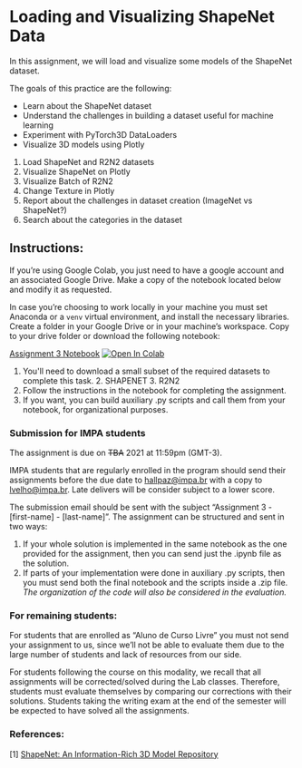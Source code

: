 # Loading and Visualizing ShapeNet Data

In this assignment, we will load and visualize some models of the ShapeNet dataset. 

The goals of this practice are the following:

* Learn about the ShapeNet dataset
* Understand the challenges in building a dataset useful for machine learning
* Experiment with PyTorch3D DataLoaders
* Visualize 3D models using Plotly 

1.  Load ShapeNet and R2N2 datasets
2.  Visualize ShapeNet on Plotly
3.  Visualize Batch of R2N2
4.  Change Texture in Plotly
5.  Report about the challenges in dataset creation (ImageNet vs ShapeNet?)
6.  Search about the categories in the dataset

## Instructions:
If you’re using Google Colab, you just need to have a google account and an associated Google Drive. Make a copy of the notebook located below and modify it as requested.

In case you’re choosing to work locally in your machine you must set Anaconda or a `venv` virtual environment, and install the necessary libraries. Create a folder in your Google Drive or in your machine’s workspace. Copy to your drive folder or download the following notebook:

[Assignment 3 Notebook](https://colab.research.google.com/github/hallpaz/3dsystems21/blob/main/assignments/Assignment3.ipynb)
<a href="https://colab.research.google.com/github/hallpaz/3dsystems21/blob/main/assignments/Assignment3.ipynb" target="_parent"><img src="https://colab.research.google.com/assets/colab-badge.svg" alt="Open In Colab"/></a>

1. You'll need to download a small subset of the required datasets to complete this task. 
	2. SHAPENET
	3. R2N2
2. Follow the instructions in the notebook for completing the assignment.
3. If you want, you can build auxiliary .py scripts and call them from your notebook, for organizational purposes.

### Submission for IMPA students
The assignment is due on ~~TBA~~ 2021 at 11:59pm (GMT-3).

IMPA students that are regularly enrolled in the program should send their assignments before the due date to [hallpaz@impa.br](mailto:hallpaz@impa.br) with a copy to [lvelho@impa.br](mailto:lvelho@impa.br). Late delivers will be consider subject to a lower score.

The submission email should be sent with the subject “Assignment 3 - [first-name] - [last-name]”. The assignment can be structured and sent in two ways:

1. If your whole solution is implemented in the same notebook as the one provided for the assignment, then you can send just the .ipynb file as the solution. 
2. If parts of your implementation were done in auxiliary .py scripts, then you must send both the final notebook and the scripts inside a .zip file.
*The organization of the code will also be considered in the evaluation.*

### For remaining students:
For students that are enrolled as “Aluno de Curso Livre” you must not send your assignment to us, since we’ll not be able to evaluate them due to the large number of students and lack of resources from our side.

For students following the course on this modality, we recall that all assignments will be corrected/solved during the Lab classes. Therefore, students must evaluate themselves by comparing our corrections with their solutions. Students taking the writing exam at the end of the semester will be expected to have solved all the assignments.

### References:
[1] [ShapeNet: An Information-Rich 3D Model Repository](https://arxiv.org/pdf/1512.03012.pdf)

<!--stackedit_data:
eyJoaXN0b3J5IjpbMzk4MTYxNDY1LDExNDc1MzQ3OTksLTY4Mz
k1ODc0OF19
-->